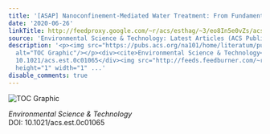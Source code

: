 ```yaml
---
title: '[ASAP] Nanoconfinement-Mediated Water Treatment: From Fundamental to Application'
date: '2020-06-26'
linkTitle: http://feedproxy.google.com/~r/acs/esthag/~3/eo8In5e0vZs/acs.est.0c01065
source: 'Environmental Science & Technology: Latest Articles (ACS Publications)'
description: '<p><img src="https://pubs.acs.org/na101/home/literatum/publisher/achs/journals/content/esthag/0/esthag.ahead-of-print/acs.est.0c01065/20200626/images/medium/es0c01065_0007.gif"
  alt="TOC Graphic"/></p><div><cite>Environmental Science & Technology</cite></div><div>DOI:
  10.1021/acs.est.0c01065</div><img src="http://feeds.feedburner.com/~r/acs/esthag/~4/eo8In5e0vZs"
  height="1" width="1" ...'
disable_comments: true
---
```

<p><img src="https://pubs.acs.org/na101/home/literatum/publisher/achs/journals/content/esthag/0/esthag.ahead-of-print/acs.est.0c01065/20200626/images/medium/es0c01065_0007.gif" alt="TOC Graphic"/></p><div><cite>Environmental Science & Technology</cite></div><div>DOI: 10.1021/acs.est.0c01065</div><img src="http://feeds.feedburner.com/~r/acs/esthag/~4/eo8In5e0vZs" height="1" width="1" ...